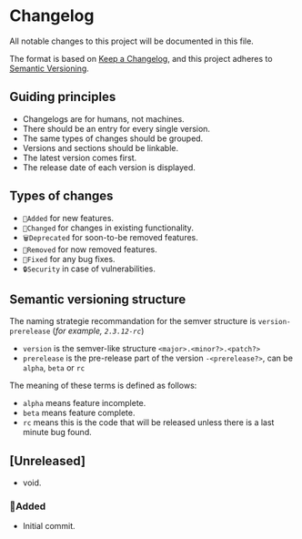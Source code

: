 # Changelog

All notable changes to this project will be documented in this file.

The format is based on [Keep a Changelog](https://keepachangelog.com/en/1.0.0/),
and this project adheres to [Semantic Versioning](https://semver.org/spec/v2.0.0.html).

## Guiding principles

- Changelogs are for humans, not machines.
- There should be an entry for every single version.
- The same types of changes should be grouped.
- Versions and sections should be linkable.
- The latest version comes first.
- The release date of each version is displayed.

## Types of changes

- `🚀Added` for new features.
- `🌟Changed` for changes in existing functionality.
- `🗑️Deprecated` for soon-to-be removed features.
- `🧹Removed` for now removed features.
- `🔧Fixed` for any bug fixes.
- `🔒Security` in case of vulnerabilities.

## Semantic versioning structure

The naming strategie recommandation for the semver structure is `version-prerelease` (_for example, `2.3.12-rc`_)

- `version` is the semver-like structure `<major>.<minor?>.<patch?>`
- `prerelease` is the pre-release part of the version `-<prerelease?>`, can be `alpha`, `beta` or `rc`

The meaning of these terms is defined as follows:

- `alpha` means feature incomplete.
- `beta` means feature complete.
- `rc` means this is the code that will be released unless there is a last minute bug found.

## [Unreleased]

- void.

### 🚀Added

- Initial commit.
